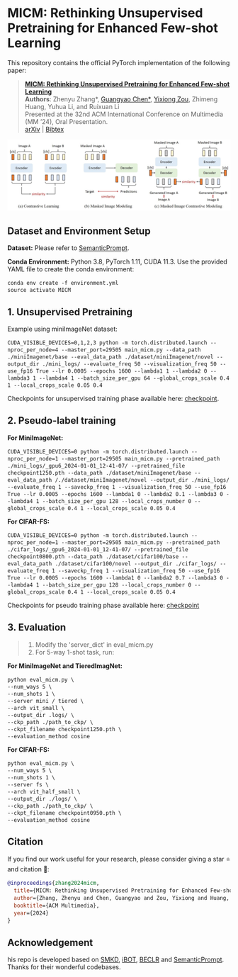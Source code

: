 # MICM: Rethinking Unsupervised Pretraining for Enhanced Few-shot Learning

This repository contains the official PyTorch implementation of the following paper:

> [**MICM: Rethinking Unsupervised Pretraining for Enhanced Few-shot Learning**](https://arxiv.org/abs/2301.11929)  
> **Authors**: Zhenyu Zhang*, [Guangyao Chen*](https://icgy96.github.io/), [Yixiong Zou](https://scholar.google.com/citations?user=VXxF0mcAAAAJ&hl=zh-CN), Zhimeng Huang, Yuhua Li, and Ruixuan Li  
> Presented at the 32nd ACM International Conference on Multimedia (MM ’24), Oral Presentation.  
> [arXiv](https://arxiv.org/abs/2408.13385) | [Bibtex](https://github.com/iCGY96/MICM#citation)

![MICM Highlights](figs/MICM.jpg)


## Dataset and Environment Setup

**Dataset:** Please refer to [SemanticPrompt](https://github.com/WentaoChen0813/SemanticPrompt).

**Conda Environment:** Python 3.8, PyTorch 1.11, CUDA 11.3. Use the provided YAML file to create the conda environment:

```
conda env create -f environment.yml
source activate MICM

```

## 1. Unsupervised Pretraining

Example using miniImageNet dataset:
```
CUDA_VISIBLE_DEVICES=0,1,2,3 python -m torch.distributed.launch --nproc_per_node=4 --master_port=29505 main_micm.py --data_path ./miniImagenet/base --eval_data_path ./dataset/miniImagenet/novel --output_dir ./mini_logs/ --evaluate_freq 50 --visualization_freq 50 --use_fp16 True --lr 0.0005 --epochs 1600 --lambda1 1 --lambda2 0 --lambda3 1 --lambda4 1 --batch_size_per_gpu 64 --global_crops_scale 0.4 1 --local_crops_scale 0.05 0.4
```

Checkpoints for unsupervised training phase available here: [checkpoint](https://drive.google.com/drive/folders/1blGgC_1F9-RLaqYQJalQRUTTZxPi2Nwa?usp=drive_link).



## 2. Pseudo-label training

**For MiniImageNet:**

```
CUDA_VISIBLE_DEVICES=0 python -m torch.distributed.launch --nproc_per_node=1 --master_port=29505 main_micm.py --pretrained_path ./mini_logs/_gpu6_2024-01-01_12-41-07/ --pretrained_file checkpoint1250.pth --data_path ./dataset/miniImagenet/base --eval_data_path /./dataset/miniImagenet/novel --output_dir ./mini_logs/ --evaluate_freq 1 --saveckp_freq 1 --visualization_freq 50 --use_fp16 True --lr 0.0005 --epochs 1600 --lambda1 0 --lambda2 0.1 --lambda3 0 --lambda4 1 --batch_size_per_gpu 128 --local_crops_number 0 --global_crops_scale 0.4 1 --local_crops_scale 0.05 0.4
```

**For CIFAR-FS:**

```
CUDA_VISIBLE_DEVICES=0 python -m torch.distributed.launch --nproc_per_node=1 --master_port=29505 main_micm.py --pretrained_path ./cifar_logs/_gpu6_2024-01-01_12-41-07/ --pretrained_file checkpoint0800.pth --data_path ./dataset/cifar100/base --eval_data_path ./dataset/cifar100/novel --output_dir ./cifar_logs/ --evaluate_freq 1 --saveckp_freq 1 --visualization_freq 50 --use_fp16 True --lr 0.0005 --epochs 1600 --lambda1 0 --lambda2 0.7 --lambda3 0 --lambda4 1 --batch_size_per_gpu 128 --local_crops_number 0 --global_crops_scale 0.4 1 --local_crops_scale 0.05 0.4
```
Checkpoints for pseudo training phase available here: [checkpoint](https://drive.google.com/drive/folders/1ZW6QSB66olx3XE0mo78lIemZGA2PME0l?usp=drive_link)



## 3. Evaluation

> 1. Modify the 'server_dict' in eval_micm.py
> 2. For 5-way 1-shot task, run:

**For MiniImageNet and TieredImagNet:**

```
python eval_micm.py \
--num_ways 5 \
--num_shots 1 \
--server mini / tiered \
--arch vit_small \
--output_dir .logs/ \
--ckp_path ./path_to_ckp/ \
--ckpt_filename checkpoint1250.pth \
--evaluation_method cosine
```



**For CIFAR-FS:**

```
python eval_micm.py \
--num_ways 5 \
--num_shots 1 \
--server fs \
--arch vit_half_small \
--output_dir ./logs/ \
--ckp_path ./path_to_ckp/ \
--ckpt_filename checkpoint0950.pth \
--evaluation_method cosine

```



## Citation

If you find our work useful for your research, please consider giving a star :star: and citation :beer::

```BibTeX
@inproceedings{zhang2024micm,
  title={MICM: Rethinking Unsupervised Pretraining for Enhanced Few-shot Learning},
  author={Zhang, Zhenyu and Chen, Guangyao and Zou, Yixiong and Huang, Zhimeng and Li, Yuhua and Li, Ruixuan},
  booktitle={ACM Multimedia},
  year={2024}
}
```

## Acknowledgement
his repo is developed based on [SMKD](https://github.com/HL-hanlin/SMKD), [iBOT](https://github.com/bytedance/ibot), [BECLR](https://github.com/stypoumic/BECLR) and [SemanticPrompt](https://github.com/WentaoChen0813/SemanticPrompt). Thanks for their wonderful codebases.